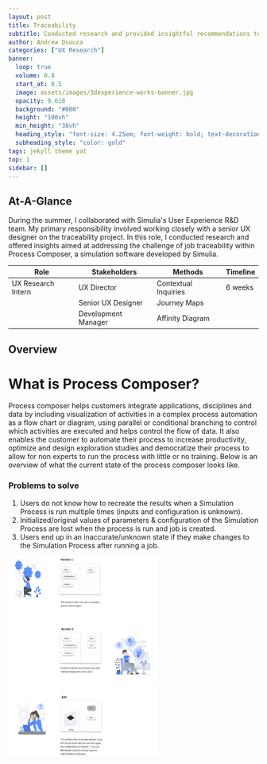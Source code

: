 ```yaml
---
layout: post
title: Traceability
subtitle: Conducted research and provided insightful recommendations to solve the problem of traceability within the simulation application.
author: Andrea Dsouza
categories: ["UX Research"]
banner:
  loop: true
  volume: 0.8
  start_at: 8.5
  image: assets/images/3dexperience-works-banner.jpg
  opacity: 0.618
  background: "#000"
  height: "100vh"
  min_height: "38vh"
  heading_style: "font-size: 4.25em; font-weight: bold; text-decoration: underline"
  subheading_style: "color: gold"
tags: jekyll theme yat
top: 1
sidebar: []
---
```




## At-A-Glance

During the summer, I collaborated with Simulia's User Experience R&D team. My primary responsibility involved working closely with a senior UX designer on the traceability project. In this role, I conducted research and offered insights aimed at addressing the challenge of job traceability within Process Composer, a simulation software developed by Simulia.

| Role                  | Stakeholders          | Methods               | Timeline              |
| --------------------- | --------------------- | --------------------- | --------------------- |
| UX Research Intern    | UX Director           | Contextual Inquiries  | 6 weeks               |
|                       | Senior UX Designer    | Journey Maps          |                       |
|                       | Development Manager   | Affinity Diagram      |                       |

## Overview

# What is Process Composer?
Process composer helps customers integrate applications, disciplines and data by including visualization of activities  in a complex process automation as a flow chart or diagram, using parallel or conditional branching to control which activities are executed and helps control the flow of data. It also enables the customer to automate their process to increase productivity, optimize and design exploration studies and democratize their process to allow for non experts to run the process with little or no training. Below is an overview of what the current state of the process composer looks like.

### Problems to solve

1. Users do not know how to recreate the results when a Simulation
Process is run multiple times (inputs and configuration is unknown).
2. Initialized/original values of parameters & configuration of the
Simulation Process are lost when the process is run and job is created.
3. Users end up in an inaccurate/unknown state if they make changes to
the Simulation Process after running a job.

<img src="/assets/images/Group 197.jpg" alt="example image" style="width: 300px; height: 400px;">
